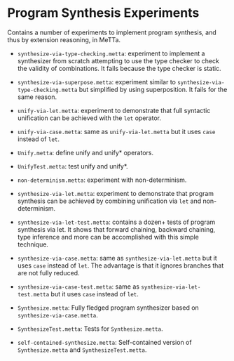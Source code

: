 # Program Synthesis Experiments

Contains a number of experiments to implement program synthesis, and
thus by extension reasoning, in MeTTa.

- `synthesize-via-type-checking.metta`: experiment to implement a
  synthesizer from scratch attempting to use the type checker to check
  the validity of combinations.  It fails because the type checker is
  static.

- `synthesize-via-superpose.metta`: experiment similar to
  `synthesize-via-type-checking.metta` but simplified by using
  superposition.  It fails for the same reason.

- `unify-via-let.metta`: experiment to demonstrate that full syntactic
  unification can be achieved with the `let` operator.

- `unify-via-case.metta`: same as `unify-via-let.metta` but it uses
  `case` instead of `let`.

- `Unify.metta`: define unify and unify* operators.

- `UnifyTest.metta`: test unify and unify*.

- `non-determinism.metta`: experiment with non-determinism.

- `synthesize-via-let.metta`: experiment to demonstrate that program
  synthesis can be achieved by combining unification via `let` and
  non-determinism.

- `synthesize-via-let-test.metta`: contains a dozen+ tests of program
  synthesis via let.  It shows that forward chaining, backward
  chaining, type inference and more can be accomplished with this
  simple technique.

- `synthesize-via-case.metta`: same as `synthesize-via-let.metta` but
  it uses `case` instead of `let`.  The advantage is that it ignores
  branches that are not fully reduced.

- `synthesize-via-case-test.metta`: same as
  `synthesize-via-let-test.metta` but it uses `case` instead of `let`.

- `Synthesize.metta`: Fully fledged program synthesizer based on
  `synthesize-via-case.metta`.

- `SynthesizeTest.metta`: Tests for `Synthesize.metta`.

- `self-contained-synthesize.metta`: Self-contained version of
  `Synthesize.metta` and `SynthesizeTest.metta`.

